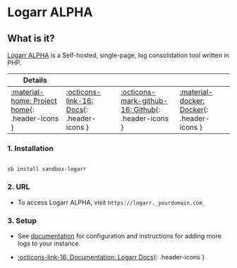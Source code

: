 # Logarr ALPHA

## What is it?

[Logarr ALPHA](https://www.github.com/Monitorr/logarr) is a Self-hosted, single-page, log consolidation tool written in PHP.

| Details     |             |             |             |
|-------------|-------------|-------------|-------------|
| [:material-home: Project home](https://www.github.com/Monitorr/logarr){: .header-icons } | [:octicons-link-16: Docs](https://github.com/Monitorr/logarr/wiki){: .header-icons } | [:octicons-mark-github-16: Github](https://www.github.com/Monitorr/logarr){: .header-icons } | [:material-docker: Docker](https://hub.docker.com/r/monitorr/logarr-alpha){: .header-icons }|

### 1. Installation

``` shell

sb install sandbox-logarr

```

### 2. URL

- To access Logarr ALPHA, visit `https://logarr._yourdomain.com_`

### 3. Setup

- See [documentation](https://github.com/Monitorr/logarr/wiki/04-Logarr-Settings#configuration) for configuration and instructions for adding more logs to your instance.

- [:octicons-link-16: Documentation: Logarr Docs](https://github.com/Monitorr/logarr/wiki){: .header-icons }
